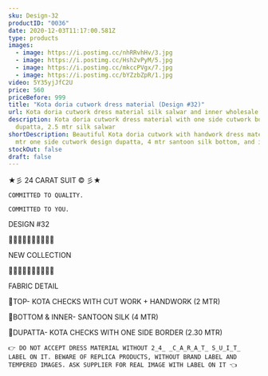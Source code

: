 ```yaml
---
sku: Design-32
productID: "0036"
date: 2020-12-03T11:17:00.581Z
type: products
images:
  - image: https://i.postimg.cc/nhRRvhHv/3.jpg
  - image: https://i.postimg.cc/Hsh2vPyM/5.jpg
  - image: https://i.postimg.cc/mkccPVgx/7.jpg
  - image: https://i.postimg.cc/bYZzbZpR/1.jpg
video: 5Y35yjJfC2U
price: 560
priceBefore: 999
title: "Kota doria cutwork dress material (Design #32)"
url: Kota doria cutwork dress material silk salwar and inner wholesale design32
description: Kota doria cutwork dress material with one side cutwork border
  dupatta, 2.5 mtr silk salwar
shortDescription: Beautiful Kota doria cutwork with handwork dress material, 2.2
  mtr one side cutwork design dupatta, 4 mtr santoon silk bottom, and inner
stockOut: false
draft: false
---
```

★彡 24 CARAT SUIT © 彡★


`COMMITTED TO QUALITY.`


`COMMITTED TO YOU.`

DESIGN #32

💐💐💐💐💐💐💐💐💐💐

NEW COLLECTION

🌷🌷🌷🌷🌷🌷🌷🌷🌷🌷

FABRIC DETAIL

👚TOP- KOTA CHECKS WITH CUT WORK + HANDWORK (2 MTR)

👖BOTTOM & INNER- SANTOON SILK (4 MTR)

🧣DUPATTA- KOTA CHECKS WITH ONE SIDE BORDER (2.30 MTR)

`👉 DO NOT ACCEPT DRESS MATERIAL WITHOUT 2̲4̲ ̲C̲A̲R̲A̲T̲ S̲U̲I̲T̲ LABEL ON IT. BEWARE OF REPLICA PRODUCTS, WITHOUT BRAND LABEL AND TEMPERED IMAGES. ASK SUPPLIER FOR REAL IMAGE WITH LABEL ON IT 👈`